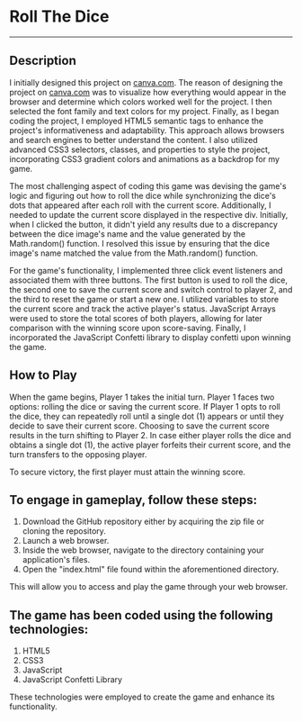 # Roll The Dice

___

## Description

I initially designed this project on [canva.com](https://www.canva.com/). The reason of designing the project on [canva.com](https://www.canva.com/) was to visualize how everything would appear in the browser and determine which colors worked well for the project. I then selected the font family and text colors for my project. Finally, as I began coding the project, I employed HTML5 semantic tags to enhance the project's informativeness and adaptability. This approach allows browsers and search engines to better understand the content. I also utilized advanced CSS3 selectors, classes, and properties to style the project, incorporating CSS3 gradient colors and animations as a backdrop for my game.

The most challenging aspect of coding this game was devising the game's logic and figuring out how to roll the dice while synchronizing the dice's dots that appeared after each roll with the current score. Additionally, I needed to update the current score displayed in the respective div. Initially, when I clicked the button, it didn't yield any results due to a discrepancy between the dice image's name and the value generated by the Math.random() function. I resolved this issue by ensuring that the dice image's name matched the value from the Math.random() function.

For the game's functionality, I implemented three click event listeners and associated them with three buttons. The first button is used to roll the dice, the second one to save the current score and switch control to player 2, and the third to reset the game or start a new one. I utilized variables to store the current score and track the active player's status. JavaScript Arrays were used to store the total scores of both players, allowing for later comparison with the winning score upon score-saving. Finally, I incorporated the JavaScript Confetti library to display confetti upon winning the game.

## How to Play

When the game begins, Player 1 takes the initial turn. Player 1 faces two options: rolling the dice or saving the current score. If Player 1 opts to roll the dice, they can repeatedly roll until a single dot (1) appears or until they decide to save their current score. Choosing to save the current score results in the turn shifting to Player 2. In case either player rolls the dice and obtains a single dot (1), the active player forfeits their current score, and the turn transfers to the opposing player.

To secure victory, the first player must attain the winning score.

## To engage in gameplay, follow these steps:

1. Download the GitHub repository either by acquiring the zip file or cloning the repository.
2. Launch a web browser.
3. Inside the web browser, navigate to the directory containing your application's files.
4. Open the "index.html" file found within the aforementioned directory.

This will allow you to access and play the game through your web browser.

## The game has been coded using the following technologies:

1. HTML5
2. CSS3
3. JavaScript
4. JavaScript Confetti Library

These technologies were employed to create the game and enhance its functionality.































